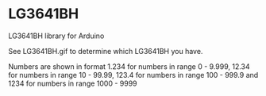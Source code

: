 # LG3641BH
LG3641BH library for Arduino

See LG3641BH.gif to determine which LG3641BH you have.

Numbers are shown in format 1.234 for numbers in range 0 - 9.999, 12.34 for numbers in range 10 - 99.99, 123.4 for numbers in range 100 - 999.9 and 1234 for numbers in range 1000 - 9999
